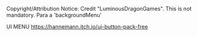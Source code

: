 Copyright/Attribution Notice: 
Credit "LuminousDragonGames". This is not mandatory.
Para a 'backgroundMenu'

UI MENU
https://hannemann.itch.io/ui-button-pack-free
